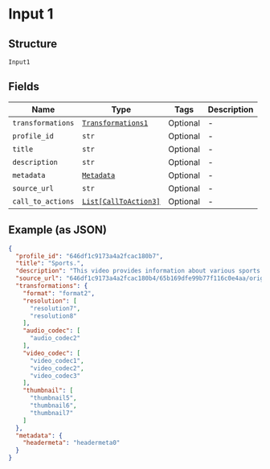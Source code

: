 
# Input 1

## Structure

`Input1`

## Fields

| Name | Type | Tags | Description |
|  --- | --- | --- | --- |
| `transformations` | [`Transformations1`](../../doc/models/transformations-1.md) | Optional | - |
| `profile_id` | `str` | Optional | - |
| `title` | `str` | Optional | - |
| `description` | `str` | Optional | - |
| `metadata` | [`Metadata`](../../doc/models/metadata.md) | Optional | - |
| `source_url` | `str` | Optional | - |
| `call_to_actions` | [`List[CallToAction3]`](../../doc/models/call-to-action-3.md) | Optional | - |

## Example (as JSON)

```json
{
  "profile_id": "646df1c9173a4a2fcac180b7",
  "title": "Sports.",
  "description": "This video provides information about various sports.",
  "source_url": "646df1c9173a4a2fcac180b4/65b169dfe99b77f116c0e4aa/origin-65b169dfe99b77f116c0e4aa",
  "transformations": {
    "format": "format2",
    "resolution": [
      "resolution7",
      "resolution8"
    ],
    "audio_codec": [
      "audio_codec2"
    ],
    "video_codec": [
      "video_codec1",
      "video_codec2",
      "video_codec3"
    ],
    "thumbnail": [
      "thumbnail5",
      "thumbnail6",
      "thumbnail7"
    ]
  },
  "metadata": {
    "headermeta": "headermeta0"
  }
}
```

